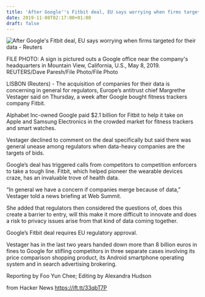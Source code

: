 ```yaml
---
title: 'After Google''s Fitbit deal, EU says worrying when firms targeted for their data'
date: 2019-11-08T02:17:00+01:00
draft: false
---
```


![](https://s2.reutersmedia.net/resources/r/?m=02&d=20191107&t=2&i=1449475672&w=1200&r=LYNXMPEFA61FH "  After Google's Fitbit deal, EU says worrying when firms targeted for their data - Reuters")  

FILE PHOTO: A sign is pictured outs a Google office near the company's headquarters in Mountain View, California, U.S., May 8, 2019. REUTERS/Dave Paresh/File Photo/File Photo

LISBON (Reuters) - The acquisition of companies for their data is concerning in general for regulators, Europe’s antitrust chief Margrethe Vestager said on Thursday, a week after Google bought fitness trackers company Fitbit.

Alphabet Inc-owned Google paid $2.1 billion for Fitbit to help it take on Apple and Samsung Electronics in the crowded market for fitness trackers and smart watches.

Vestager declined to comment on the deal specifically but said there was general unease among regulators when data-heavy companies are the targets of bids.

Google’s deal has triggered calls from competitors to competition enforcers to take a tough line. Fitbit, which helped pioneer the wearable devices craze, has an invaluable trove of health data.

“In general we have a concern if companies merge because of data,” Vestager told a news briefing at Web Summit.

She added that regulators then considered the questions of, does this create a barrier to entry, will this make it more difficult to innovate and does a risk to privacy issues arise from that kind of data coming together.

Google’s Fitbit deal requires EU regulatory approval.

Vestager has in the last two years handed down more than 8 billion euros in fines to Google for stifling competitors in three separate cases involving its price comparison shopping product, its Android smartphone operating system and in search advertising brokering.

Reporting by Foo Yun Chee; Editing by Alexandra Hudson

  
  
from Hacker News https://ift.tt/33qbT7P